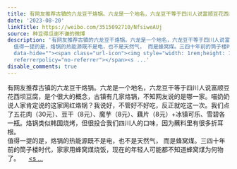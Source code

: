 ```yaml
---
title: 有网友推荐古镇的六龙豆干烙锅。六龙是一个地名，六龙豆干等于四川人说富顺豆花西坝豆腐，是个很大的概念，古镇有几家烙锅，不知网友说的是哪一家。喵奶奶说人家...
date: '2023-08-20'
linkTitle: https://weibo.com/3515092710/NfsiweAUj
source: 种豆得瓜谢不谦的微博
description: '有网友推荐古镇的六龙豆干烙锅。六龙是一个地名，六龙豆干等于四川人说富顺豆花西坝豆腐，是个很大的概念，古镇有几家烙锅，不知网友说的是哪一家。喵奶奶说人家肯定说的这家网红烙锅？我说好，不管好不好吃，反正就吃这一次。我们点了五花肉（30元）、豆干（8元）、魔芋（8元）、藕片（8元）+冰镇可乐、雪碧各一瓶。烙锅类似韩国烧烤，但很投合我们四川人的口味，因为蘸料里有很多折耳根。<br>
  值得一提的是，烙锅的热能源既不是电，也不是天然气， 而是蜂窝煤。三四十年前的筒子楼时代，家家用蜂窝煤烧饭，现在的年轻人可能都不知道蜂窝煤为何物了。 <a href="http://weibo.com/p/100101B2094557D765AAFB449D"
  data-hide=""><span class="url-icon"><img style="width: 1rem;height: 1rem" src="https://h5.sinaimg.cn/upload/2015/09/25/3/timeline_card_small_location_default.png"
  referrerpolicy="no-referrer"></span><s ...'
disable_comments: true
---
```

有网友推荐古镇的六龙豆干烙锅。六龙是一个地名，六龙豆干等于四川人说富顺豆花西坝豆腐，是个很大的概念，古镇有几家烙锅，不知网友说的是哪一家。喵奶奶说人家肯定说的这家网红烙锅？我说好，不管好不好吃，反正就吃这一次。我们点了五花肉（30元）、豆干（8元）、魔芋（8元）、藕片（8元）+冰镇可乐、雪碧各一瓶。烙锅类似韩国烧烤，但很投合我们四川人的口味，因为蘸料里有很多折耳根。<br> 值得一提的是，烙锅的热能源既不是电，也不是天然气， 而是蜂窝煤。三四十年前的筒子楼时代，家家用蜂窝煤烧饭，现在的年轻人可能都不知道蜂窝煤为何物了。 <a href="http://weibo.com/p/100101B2094557D765AAFB449D" data-hide=""><span class="url-icon"><img style="width: 1rem;height: 1rem" src="https://h5.sinaimg.cn/upload/2015/09/25/3/timeline_card_small_location_default.png" referrerpolicy="no-referrer"></span><s ...